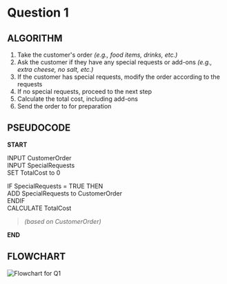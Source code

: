 # Question 1

## ALGORITHM
1. Take the customer's order *(e.g., food items, drinks, etc.)*
2.  Ask the customer if they have any special requests or add-ons *(e.g., extra cheese, no salt, etc.)*
3.  If the customer has special requests, modify the order according to the requests
4.  If no special requests, proceed to the next step
5.  Calculate the total cost, including add-ons
6.  Send the order to for preparation

## PSEUDOCODE
**START**

INPUT CustomerOrder\
INPUT SpecialRequests\
SET TotalCost to 0

IF SpecialRequests = TRUE THEN\
  ADD SpecialRequests to CustomerOrder\
ENDIF\
CALCULATE TotalCost 
> *(based on CustomerOrder)*

**END**


## FLOWCHART
![Flowchart for Q1](https://github.com/user-attachments/assets/2f7e8e7f-92ea-43b4-b4ba-ea1b328cff43)
